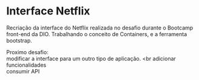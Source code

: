 # Interface Netflix

  Recriação da interface do Netflix realizada no desafio durante o Bootcamp front-end da DIO.
  Trabalhando o conceito de Containers, e a ferramenta bootstrap.
  
  Proximo desafio: <br>
  modificar a interface para um outro tipo de aplicação. <br
                   adicionar funcionalidades <br>
                   consumir API
